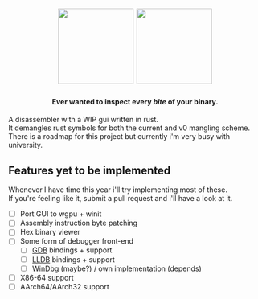 <h1 align="center">
  <picture>
    <source media="(prefers-color-scheme: dark)" srcset="./assets/logo.png">
    <img height="150px" src="https://i.ibb.co/Rb3hgqt/donut.png">
  </picture>
  <picture>
    <source media="(prefers-color-scheme: dark)" srcset="./assets/logo_text.svg">
    <img height="150px" src="http://svgur.com/i/qSv.svg">
   </picture>
</h1>

<h4 align="center">Ever wanted to inspect every <i>bite</i> of your binary.</h4>

A disassembler with a WIP gui written in rust. \
It demangles rust symbols for both the current and v0 mangling scheme. \
There is a roadmap for this project but currently i'm very busy with university.

## Features yet to be implemented

Whenever I have time this year i'll try implementing most of these. \
If you're feeling like it, submit a pull request and i'll have a look at it.

- [ ] Port GUI to wgpu + winit
- [ ] Assembly instruction byte patching
- [ ] Hex binary viewer
- [ ] Some form of debugger front-end
  - [ ] [GDB](https://www.sourceware.org/gdb) bindings + support
  - [ ] [LLDB](https://lldb.llvm.org) bindings + support
  - [ ] [WinDbg](https://windbg.org) (maybe?) / own implementation (depends)
- [ ] X86-64 support
- [ ] AArch64/AArch32 support
